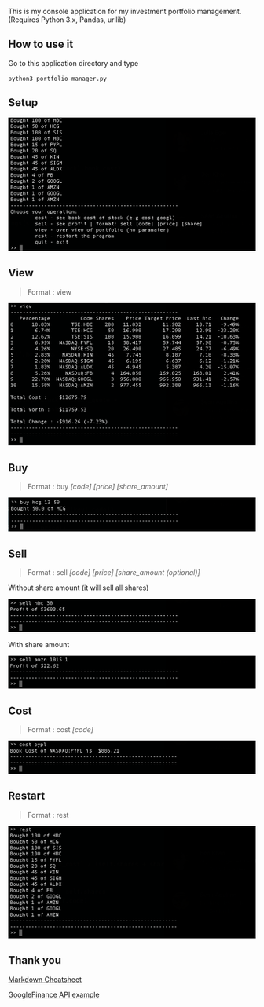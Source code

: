 This is my console application for my investment portfolio management.  (Requires Python 3.x, Pandas, urllib)

## How to use it

Go to this application directory and type 
```
python3 portfolio-manager.py
```

## Setup
![alt text](https://github.com/dev-sonnyk/portfolio-manager/raw/master/images/setup.png)

## View

> Format : view

![alt text](https://github.com/dev-sonnyk/portfolio-manager/raw/master/images/view.png)

## Buy

> Format : buy *[code]* *[price]* *[share_amount]*

![alt text](https://github.com/dev-sonnyk/portfolio-manager/raw/master/images/buy.png)

## Sell

> Format : sell *[code]* *[price]* *[share_amount (optional)]*

Without share amount (it will sell all shares)

![alt text](https://github.com/dev-sonnyk/portfolio-manager/raw/master/images/sell-noparam.png)


With share amount

![alt text](https://github.com/dev-sonnyk/portfolio-manager/raw/master/images/sell.png)

## Cost

> Format : cost *[code]*

![alt text](https://github.com/dev-sonnyk/portfolio-manager/raw/master/images/cost.png)

## Restart

> Format : rest

![alt text](https://github.com/dev-sonnyk/portfolio-manager/raw/master/images/restart.png)

## Thank you

[Markdown Cheatsheet](https://github.com/adam-p/markdown-here/wiki/Markdown-Cheatsheet)

[GoogleFinance API example](https://github.com/hongtaocai/googlefinance/blob/master/googlefinance/__init__.py)
